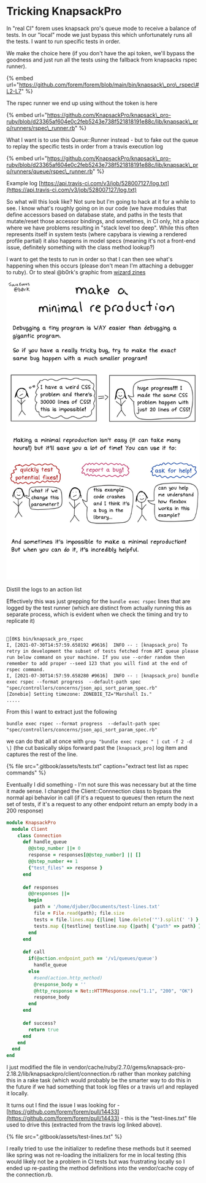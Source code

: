 # Tricking KnapsackPro

In "real CI" forem uses knapsack pro's queue mode to receive a balance of tests. In our "local" mode we just bypass this which unfortunately runs all the tests. I want to run specific tests in order.



We make the choice here \(if you don't have the api token, we'll bypass the goodness and just run all the tests using the fallback from knapsacks rspec runner\).

{% embed url="https://github.com/forem/forem/blob/main/bin/knapsack\_pro\_rspec\#L2-L7" %}

The rspec runner we end up using without the token is here

{% embed url="https://github.com/KnapsackPro/knapsack\_pro-ruby/blob/d23365af604e0c2feb5243e738f521818191e88c/lib/knapsack\_pro/runners/rspec\_runner.rb" %}

What I want is to use this Queue::Runner instead - but to fake out the queue to replay the specific tests in order from a travis execution log

{% embed url="https://github.com/KnapsackPro/knapsack\_pro-ruby/blob/d23365af604e0c2feb5243e738f521818191e88c/lib/knapsack\_pro/runners/queue/rspec\_runner.rb" %}

Example log [https://api.travis-ci.com/v3/job/528007127/log.txt](https://api.travis-ci.com/v3/job/528007127/log.txt)



So what will this look like? Not sure but I'm going to hack at it for a while to see. I know what's roughly going on in our code \(we have modules that define accessors based on database state, and paths in the tests that mutate/reset those accessor bindings, and sometimes, in CI only, hit a place where we have problems resulting in "stack level too deep". While this often represents itself in system tests \(where capybara is viewing a rendered profile partial\) it also happens in model specs \(meaning it's not a front-end issue, definitely something with the class method lookup?\)

I want to get the tests to run in order so that I can then see what's happening when this occurs \(please don't mean I'm attaching a debugger to ruby\). Or to steal @b0rk's graphic from [wizard zines ](https://wizardzines.com/comics/minimal-reproduction/)

![](.gitbook/assets/image%20%283%29.png)

Distill the logs to an action list

Effectively this was just grepping for the `bundle exec rspec` lines that are logged by the test runner \(which are distinct from actually running this as separate process, which is evident when  we check the timing and try to replicate it\)

```text

[0K$ bin/knapsack_pro_rspec
I, [2021-07-30T14:57:59.658192 #9616]  INFO -- : [knapsack_pro] To retry in development the subset of tests fetched from API queue please run below command on your machine. If you use --order random then remember to add proper --seed 123 that you will find at the end of rspec command.
I, [2021-07-30T14:57:59.658280 #9616]  INFO -- : [knapsack_pro] bundle exec rspec --format progress  --default-path spec "spec/controllers/concerns/json_api_sort_param_spec.rb"
[Zonebie] Setting timezone: ZONEBIE_TZ="Marshall Is."
.....
```

From this I want to extract just the following 

```text
bundle exec rspec --format progress  --default-path spec "spec/controllers/concerns/json_api_sort_param_spec.rb"
```

we can do that all at once with `grep "bundle exec rspec " | cut -f 2 -d \]` \(the cut basically skips forward past the `[knapsack_pro]` log item and captures the rest of the line.

 

{% file src=".gitbook/assets/tests.txt" caption="extract test list as rspec commands" %}



Eventually I did something - I'm not sure this was necessary but at the time it made sense. I changed the Client::Connnection class to bypass the normal api behavior in call \(if it's a request to queues/ then return the next set of tests, if it's a request to any other endpoint return an empty body in a 200 response\)

```ruby
module KnapsackPro
  module Client
    class Connection
      def handle_queue
        @@step_number ||= 0
        response = responses[@@step_number] || []
        @@step_number += 1
        {"test_files" => response }
      end

      def responses
        @@responses ||=
        begin
          path = '/home/djuber/Documents/test-lines.txt'
          file = File.read(path); file.size
          tests = file.lines.map {|line| line.delete('"').split(' ') }
          tests.map {|testline| testline.map {|path| {"path" => path} } }
        end
      end

      def call
        if(@action.endpoint_path == '/v1/queues/queue')
          handle_queue
        else
          #send(action.http_method)
          @response_body = ''
          @http_response = Net::HTTPResponse.new("1.1", "200", "OK")
          response_body
        end
      end

      def success?
        return true
      end
    end
  end
end
```

I just modified the file in vendor/cache/ruby/2.7.0/gems/knapsack-pro-2.18.2/lib/knapsackpro/client/connection.rb rather than monkey patching this in a rake task \(which would probably be the smarter way to do this in the future if we had something that took log files or a travis url and replayed it locally.



It turns out I find the issue I was looking for - [https://github.com/forem/forem/pull/14433](https://github.com/forem/forem/pull/14433) - this is the "test-lines.txt" file used to drive this \(extracted from the travis log linked above\).

{% file src=".gitbook/assets/test-lines.txt" %}

I really tried to use the initializer to redefine these methods but it seemed like spring was not re-loading the initializers for me in local testing \(this would likely not be a problem in CI tests but was frustrating locally so I ended up re-pasting the method definitions into the vendor/cache copy of the connection.rb.

